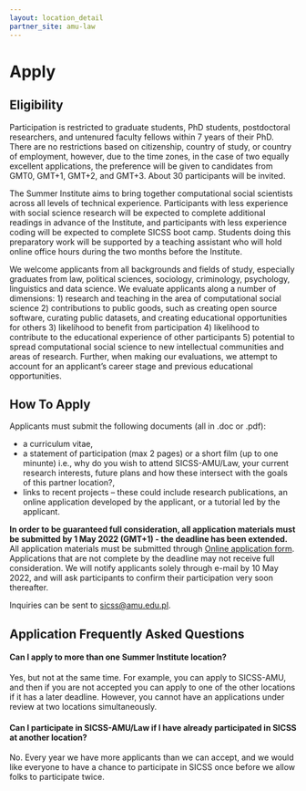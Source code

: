 ```yaml
---
layout: location_detail
partner_site: amu-law
---
```


# Apply

## Eligibility

Participation is restricted to graduate students, PhD students, postdoctoral researchers, and untenured faculty fellows within 7 years of their PhD. There are no restrictions based on citizenship, country of study, or country of employment, however, due to the time zones, in the case of two equally excellent applications, the preference will be given to candidates from GMT0, GMT+1, GMT+2, and GMT+3. About 30 participants will be invited.

The Summer Institute aims to bring together computational social scientists across all levels of technical experience. Participants with less experience with social science research will be expected to complete additional readings in advance of the Institute, and participants with less experience coding will be expected to complete SICSS boot camp. Students doing this preparatory work will be supported by a teaching assistant who will hold online office hours during the two months before the Institute.

We welcome applicants from all backgrounds and fields of study, especially graduates from law, political sciences, sociology, criminology, psychology, linguistics and data science. We evaluate applicants along a number of dimensions: 1) research and teaching in the area of computational social science 2) contributions to public goods, such as creating open source software, curating public datasets, and creating educational opportunities for others 3) likelihood to benefit from participation 4) likelihood to contribute to the educational experience of other participants 5) potential to spread computational social science to new intellectual communities and areas of research. Further, when making our evaluations, we attempt to account for an applicant’s career stage and previous educational opportunities.

## How To Apply

Applicants must submit the following documents (all in .doc or .pdf): 
+ a curriculum vitae,
+ a statement of participation (max 2 pages) or a short film (up to one minunte) i.e., why do you wish to attend SICSS-AMU/Law, your current research interests, future plans and how these intersect with the goals of this partner location?, 
+ links to recent projects – these could include research publications, an online application developed by the applicant, or a tutorial led by the applicant.

**In order to be guaranteed full consideration, all application materials must be submitted by 1 May 2022 (GMT+1) - the deadline has been extended.** All application materials must be submitted through [Online application form](https://sicss.web.amu.edu.pl/). Applications that are not complete by the deadline may not receive full consideration. We will notify applicants solely through e-mail by 10 May 2022, and will ask participants to confirm their participation very soon thereafter.

Inquiries can be sent to sicss@amu.edu.pl.

## Application Frequently Asked Questions

#### Can I apply to more than one Summer Institute location?

Yes, but not at the same time. For example, you can apply to SICSS-AMU, and then if you are not accepted you can apply to one of the other locations if it has a later deadline. However, you cannot have an applications under review at two locations simultaneously.

#### Can I participate in SICSS-AMU/Law if I have already participated in SICSS at another location?

No. Every year we have more applicants than we can accept, and we would like everyone to have a chance to participate in SICSS once before we allow folks to participate twice.
